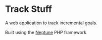 # Track Stuff

A web application to track incremental goals.

Built using the [Neptune](https://github.com/glynnforrest/neptune) PHP
framework.
